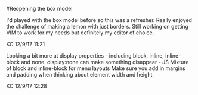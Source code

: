 #Reopening the box model

I'd played with the box model before so this was a refresher.
Really enjoyed the challenge of making a lemon with just borders.
Still working on getting VIM to work for my needs but definitely my editor of choice.

KC 12/9/17 11:21

Looking a bit more at display properties - including block, inline, inline-block and none.
display:none can make something disappear - JS 
Mixture of block and inline-block for menu layouts
Make sure you add in margins and padding when thinking about element width and height

KC 12/9/17 12:28    
